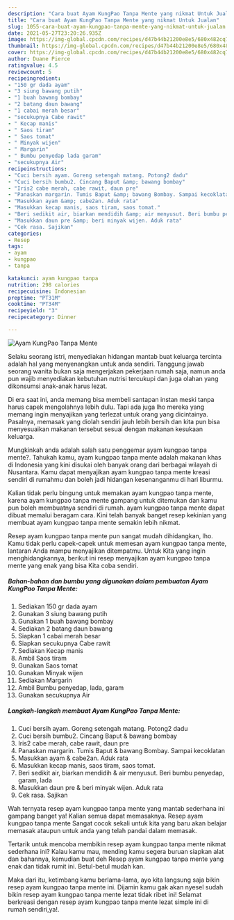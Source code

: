 ```yaml
---
description: "Cara buat Ayam KungPao Tanpa Mente yang nikmat Untuk Jualan"
title: "Cara buat Ayam KungPao Tanpa Mente yang nikmat Untuk Jualan"
slug: 1055-cara-buat-ayam-kungpao-tanpa-mente-yang-nikmat-untuk-jualan
date: 2021-05-27T23:20:26.935Z
image: https://img-global.cpcdn.com/recipes/d47b44b21200e8e5/680x482cq70/ayam-kungpao-tanpa-mente-foto-resep-utama.jpg
thumbnail: https://img-global.cpcdn.com/recipes/d47b44b21200e8e5/680x482cq70/ayam-kungpao-tanpa-mente-foto-resep-utama.jpg
cover: https://img-global.cpcdn.com/recipes/d47b44b21200e8e5/680x482cq70/ayam-kungpao-tanpa-mente-foto-resep-utama.jpg
author: Duane Pierce
ratingvalue: 4.5
reviewcount: 5
recipeingredient:
- "150 gr dada ayam"
- "3 siung bawang putih"
- "1 buah bawang bombay"
- "2 batang daun bawang"
- "1 cabai merah besar"
- "secukupnya Cabe rawit"
- " Kecap manis"
- " Saos tiram"
- " Saos tomat"
- " Minyak wijen"
- " Margarin"
- " Bumbu penyedap lada garam"
- "secukupnya Air"
recipeinstructions:
- "Cuci bersih ayam. Goreng setengah matang. Potong2 dadu"
- "Cuci bersih bumbu2. Cincang Baput &amp; bawang bombay"
- "Iris2 cabe merah, cabe rawit, daun pre"
- "Panaskan margarin. Tumis Baput &amp; bawang Bombay. Sampai kecoklatan"
- "Masukkan ayam &amp; cabe2an. Aduk rata"
- "Masukkan kecap manis, saos tiram, saos tomat."
- "Beri sedikit air, biarkan mendidih &amp; air menyusut. Beri bumbu penyedap, garam, lada"
- "Masukkan daun pre &amp; beri minyak wijen. Aduk rata"
- "Cek rasa. Sajikan"
categories:
- Resep
tags:
- ayam
- kungpao
- tanpa

katakunci: ayam kungpao tanpa 
nutrition: 298 calories
recipecuisine: Indonesian
preptime: "PT31M"
cooktime: "PT34M"
recipeyield: "3"
recipecategory: Dinner

---
```



![Ayam KungPao Tanpa Mente](https://img-global.cpcdn.com/recipes/d47b44b21200e8e5/680x482cq70/ayam-kungpao-tanpa-mente-foto-resep-utama.jpg)

Selaku seorang istri, menyediakan hidangan mantab buat keluarga tercinta adalah hal yang menyenangkan untuk anda sendiri. Tanggung jawab seorang  wanita bukan saja mengerjakan pekerjaan rumah saja, namun anda pun wajib menyediakan kebutuhan nutrisi tercukupi dan juga olahan yang dikonsumsi anak-anak harus lezat.

Di era  saat ini, anda memang bisa membeli santapan instan meski tanpa harus capek mengolahnya lebih dulu. Tapi ada juga lho mereka yang memang ingin menyajikan yang terlezat untuk orang yang dicintainya. Pasalnya, memasak yang diolah sendiri jauh lebih bersih dan kita pun bisa menyesuaikan makanan tersebut sesuai dengan makanan kesukaan keluarga. 



Mungkinkah anda adalah salah satu penggemar ayam kungpao tanpa mente?. Tahukah kamu, ayam kungpao tanpa mente adalah makanan khas di Indonesia yang kini disukai oleh banyak orang dari berbagai wilayah di Nusantara. Kamu dapat menyajikan ayam kungpao tanpa mente kreasi sendiri di rumahmu dan boleh jadi hidangan kesenanganmu di hari liburmu.

Kalian tidak perlu bingung untuk memakan ayam kungpao tanpa mente, karena ayam kungpao tanpa mente gampang untuk ditemukan dan kamu pun boleh membuatnya sendiri di rumah. ayam kungpao tanpa mente dapat dibuat memalui beragam cara. Kini telah banyak banget resep kekinian yang membuat ayam kungpao tanpa mente semakin lebih nikmat.

Resep ayam kungpao tanpa mente pun sangat mudah dihidangkan, lho. Kamu tidak perlu capek-capek untuk memesan ayam kungpao tanpa mente, lantaran Anda mampu menyajikan ditempatmu. Untuk Kita yang ingin menghidangkannya, berikut ini resep menyajikan ayam kungpao tanpa mente yang enak yang bisa Kita coba sendiri.

<!--inarticleads1-->

##### Bahan-bahan dan bumbu yang digunakan dalam pembuatan Ayam KungPao Tanpa Mente:

1. Sediakan 150 gr dada ayam
1. Gunakan 3 siung bawang putih
1. Gunakan 1 buah bawang bombay
1. Sediakan 2 batang daun bawang
1. Siapkan 1 cabai merah besar
1. Siapkan secukupnya Cabe rawit
1. Sediakan  Kecap manis
1. Ambil  Saos tiram
1. Gunakan  Saos tomat
1. Gunakan  Minyak wijen
1. Sediakan  Margarin
1. Ambil  Bumbu penyedap, lada, garam
1. Gunakan secukupnya Air




<!--inarticleads2-->

##### Langkah-langkah membuat Ayam KungPao Tanpa Mente:

1. Cuci bersih ayam. Goreng setengah matang. Potong2 dadu
1. Cuci bersih bumbu2. Cincang Baput &amp; bawang bombay
1. Iris2 cabe merah, cabe rawit, daun pre
1. Panaskan margarin. Tumis Baput &amp; bawang Bombay. Sampai kecoklatan
1. Masukkan ayam &amp; cabe2an. Aduk rata
1. Masukkan kecap manis, saos tiram, saos tomat.
1. Beri sedikit air, biarkan mendidih &amp; air menyusut. Beri bumbu penyedap, garam, lada
1. Masukkan daun pre &amp; beri minyak wijen. Aduk rata
1. Cek rasa. Sajikan




Wah ternyata resep ayam kungpao tanpa mente yang mantab sederhana ini gampang banget ya! Kalian semua dapat memasaknya. Resep ayam kungpao tanpa mente Sangat cocok sekali untuk kita yang baru akan belajar memasak ataupun untuk anda yang telah pandai dalam memasak.

Tertarik untuk mencoba membikin resep ayam kungpao tanpa mente nikmat sederhana ini? Kalau kamu mau, mending kamu segera buruan siapkan alat dan bahannya, kemudian buat deh Resep ayam kungpao tanpa mente yang enak dan tidak rumit ini. Betul-betul mudah kan. 

Maka dari itu, ketimbang kamu berlama-lama, ayo kita langsung saja bikin resep ayam kungpao tanpa mente ini. Dijamin kamu gak akan nyesel sudah bikin resep ayam kungpao tanpa mente lezat tidak ribet ini! Selamat berkreasi dengan resep ayam kungpao tanpa mente lezat simple ini di rumah sendiri,ya!.

